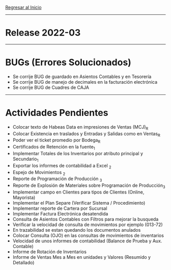 [Regresar al Inicio](../README.md)

---
# Release 2022-03


---
# BUGs (Errores Solucionados)
- Se corrije BUG de guardado en Asientos Contables y en Tesorería
- Se corrije BUG de manejo de decimales en la facturación electrónica
- Se corrije BUG de Cuadres de CAJA


---
# Actividades Pendientes

- Colocar texto de Habeas Data en impresiones de Ventas (MCJ)<sub>R</sub>
- Colocar Existencia en traslados y Entradas y Salidas como en Ventas<sub>R</sub>
- Poder ver el ticket promedio por Bodega<sub>R</sub>
- Certificados de Retención en la fuente<sub>1</sub>
- Implementar Totales de los Inventarios por atributo principal y Secundario<sub>1</sub>
- Exportar los informes de contabilidad a Excel <sub>2</sub> 
- Espejo de Movimientos <sub>2</sub>
- Reporte de Programación de Producción <sub>3</sub>
- Reporte de Explosión de Materiales sobre Programación de Producción<sub>3</sub>
- Implementar campo en Clientes para tipos de Clientes (Online, Mayorista)
- Implementar el Plan Separe (Verificar Sistema / Procedimiento)
- Implementar reporte de Cartera por Sucursal
- Implementar Factura Electrónica desatendida
- Consulta de Asientos Contables con Filtros para mejorar la busqueda
- Verificar la velocidad de consulta de movimientos por ejemplo (013-72)
- En trazabilidad se estan quedando los documentos anulados
- Colocar Consulta (OJO) en las consultas de movimientos de inventarios
- Velocidad de unos informes de contabilidad (Balance de Prueba y Aux. Contable)
- Informe de Rotación de Inventarios 
- Informe de Ventas Mes a Mes en unidades y Valores (Resumido y Detallado)
